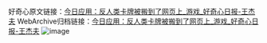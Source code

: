 好奇心原文链接：[今日应用：反人类卡牌被搬到了网页上_游戏_好奇心日报-王杰夫](https://www.qdaily.com/articles/7413.html)
WebArchive归档链接：[今日应用：反人类卡牌被搬到了网页上_游戏_好奇心日报-王杰夫](http://web.archive.org/web/20181001230306/http://www.qdaily.com:80/articles/7413.html)
![image](http://ww3.sinaimg.cn/large/007d5XDply1g3wjgrqsv8j30u03p74qp)